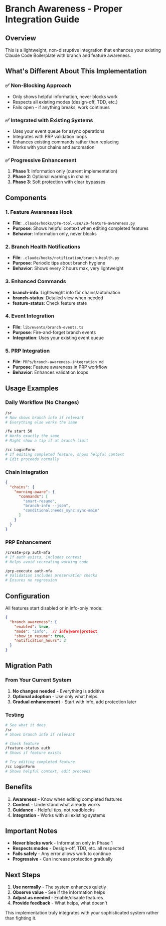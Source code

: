# Branch Awareness - Proper Integration Guide

## Overview

This is a lightweight, non-disruptive integration that enhances your existing Claude Code Boilerplate with branch and feature awareness.

## What's Different About This Implementation

### ✅ Non-Blocking Approach
- Only shows helpful information, never blocks work
- Respects all existing modes (design-off, TDD, etc.)
- Fails open - if anything breaks, work continues

### ✅ Integrated with Existing Systems
- Uses your event queue for async operations
- Integrates with PRP validation loops
- Enhances existing commands rather than replacing
- Works with your chains and automation

### ✅ Progressive Enhancement
1. **Phase 1**: Information only (current implementation)
2. **Phase 2**: Optional warnings in chains
3. **Phase 3**: Soft protection with clear bypasses

## Components

### 1. Feature Awareness Hook
- **File**: `.claude/hooks/pre-tool-use/20-feature-awareness.py`
- **Purpose**: Shows helpful context when editing completed features
- **Behavior**: Information only, never blocks

### 2. Branch Health Notifications
- **File**: `.claude/hooks/notification/branch-health.py`
- **Purpose**: Periodic tips about branch hygiene
- **Behavior**: Shows every 2 hours max, very lightweight

### 3. Enhanced Commands
- **branch-info**: Lightweight info for chains/automation
- **branch-status**: Detailed view when needed
- **feature-status**: Check feature state

### 4. Event Integration
- **File**: `lib/events/branch-events.ts`
- **Purpose**: Fire-and-forget branch events
- **Integration**: Uses your existing event queue

### 5. PRP Integration
- **File**: `PRPs/branch-awareness-integration.md`
- **Purpose**: Feature awareness in PRP workflow
- **Behavior**: Enhances validation loops

## Usage Examples

### Daily Workflow (No Changes)
```bash
/sr
# Now shows branch info if relevant
# Everything else works the same

/fw start 50
# Works exactly the same
# Might show a tip if at branch limit

/cc LoginForm
# If editing completed feature, shows helpful context
# Edit proceeds normally
```

### Chain Integration
```json
{
  "chains": {
    "morning-aware": {
      "commands": [
        "smart-resume",
        "branch-info --json",
        "conditional:needs_sync:sync-main"
      ]
    }
  }
}
```

### PRP Enhancement
```bash
/create-prp auth-mfa
# If auth exists, includes context
# Helps avoid recreating working code

/prp-execute auth-mfa
# Validation includes preservation checks
# Ensures no regression
```

## Configuration

All features start disabled or in info-only mode:

```json
{
  "branch_awareness": {
    "enabled": true,
    "mode": "info",  // info|warn|protect
    "show_in_resume": true,
    "notification_hours": 2
  }
}
```

## Migration Path

### From Your Current System
1. **No changes needed** - Everything is additive
2. **Optional adoption** - Use only what helps
3. **Gradual enhancement** - Start with info, add protection later

### Testing
```bash
# See what it does
/sr
# Shows branch info if relevant

# Check feature
/feature-status auth
# Shows if feature exists

# Try editing completed feature
/cc LoginForm
# Shows helpful context, edit proceeds
```

## Benefits

1. **Awareness** - Know when editing completed features
2. **Context** - Understand what already works
3. **Guidance** - Helpful tips, not roadblocks
4. **Integration** - Works with all existing systems

## Important Notes

- **Never blocks work** - Information only in Phase 1
- **Respects modes** - Design-off, TDD, etc. all respected
- **Fails safely** - Any error allows work to continue
- **Progressive** - Can increase protection gradually

## Next Steps

1. **Use normally** - The system enhances quietly
2. **Observe value** - See if the information helps
3. **Adjust as needed** - Enable/disable features
4. **Provide feedback** - What helps, what doesn't

This implementation truly integrates with your sophisticated system rather than fighting it.
